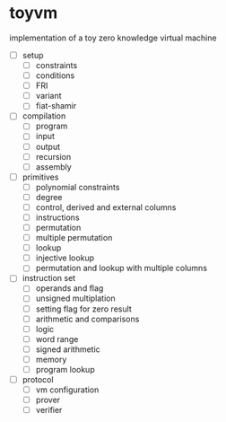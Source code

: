 # toyvm
implementation of a toy zero knowledge virtual machine
- [ ] setup
  - [ ] constraints
  - [ ] conditions
  - [ ] FRI
  - [ ] variant
  - [ ] fiat-shamir
- [ ] compilation
  - [ ] program
  - [ ] input
  - [ ] output
  - [ ] recursion
  - [ ] assembly
- [ ] primitives
  - [ ] polynomial constraints
  - [ ] degree
  - [ ] control, derived and external columns
  - [ ] instructions
  - [ ] permutation
  - [ ] multiple permutation
  - [ ] lookup
  - [ ] injective lookup
  - [ ] permutation and lookup with multiple columns
- [ ] instruction set
  - [ ] operands and flag
  - [ ] unsigned multiplation
  - [ ] setting flag for zero result
  - [ ] arithmetic and comparisons
  - [ ] logic
  - [ ] word range
  - [ ] signed arithmetic
  - [ ] memory
  - [ ] program lookup
- [ ] protocol
  - [ ] vm configuration
  - [ ] prover
  - [ ] verifier
